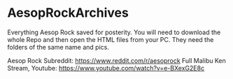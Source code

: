 # AesopRockArchives
Everything Aesop Rock saved for posterity.
You will need to download the whole Repo and then open the HTML files from your PC. They need the folders of the same name and pics.

Aesop Rock Subreddit: https://www.reddit.com/r/aesoprock
Full Malibu Ken Stream, Youtube: https://www.youtube.com/watch?v=e-BXexG2E8c
